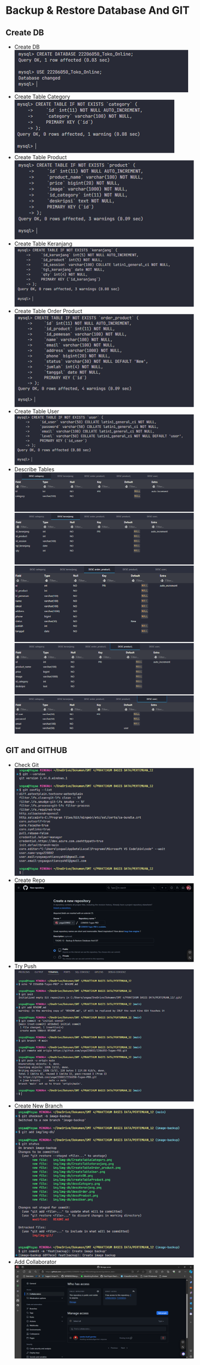 # Backup & Restore Database And GIT

## Create DB
- Create DB
![Create DB](img/img-db/createDB.png)
- Create Table Category
![Create Table Category](img/img-db/CreateTableCategory.png)
- Create Table Product
![create Table Product](img/img-db/createTableProduct.png)
- Create Table Keranjang
![Create Table Keranjang](img/img-db/CreateTableKeranjang.png)
- Create Table Order Product
![Create Table Order Product](img/img-db/CreateTableOrder_product.png)
- Create Table User
![Create Table User](img/img-db/CreateTableUser.png)
- Describe Tables
![descCategory](img/img-db/descCategory.png)
![descKeranjang](img/img-db/descKeranjang.png)
![descOrder](img/img-db/descOrder.png)
![descProduct](img/img-db/descProduct.png)
![descUser](img/img-db/descUser.png)

## GIT and GITHUB
- Check Git
![Check Git](img/img-git/checkGit.png)
- Create Repo
![Create Repository](img/img-git/createRepo.png)
- Try Push
![Try to Push](img/img-git/tryPush.png)
- Create New Branch
![Create New Branch](img/img-git/createNewBranch.png)
- Add Collaborator
![Add Collaborator](<img/img-git/Add Collaborator.png>)